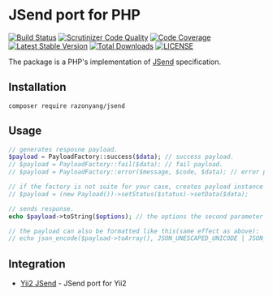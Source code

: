 JSend port for PHP
==================

[![Build Status](https://travis-ci.org/razonyang/php-jsend.svg?branch=master)](https://travis-ci.org/razonyang/php-jsend)
[![Scrutinizer Code Quality](https://scrutinizer-ci.com/g/razonyang/php-jsend/badges/quality-score.png?b=master)](https://scrutinizer-ci.com/g/razonyang/php-jsend/?branch=master)
[![Code Coverage](https://scrutinizer-ci.com/g/razonyang/php-jsend/badges/coverage.png?b=master)](https://scrutinizer-ci.com/g/razonyang/php-jsend/?branch=master)
[![Latest Stable Version](https://img.shields.io/packagist/v/razonyang/jsend.svg)](https://packagist.org/packages/razonyang/jsend)
[![Total Downloads](https://img.shields.io/packagist/dt/razonyang/jsend.svg)](https://packagist.org/packages/razonyang/jsend)
[![LICENSE](https://img.shields.io/github/license/razonyang/php-jsend)](LICENSE)

The package is a PHP's implementation of [JSend](https://github.com/omniti-labs/jsend) specification.

Installation
------------

```
composer require razonyang/jsend
```

Usage
-----

```php
// generates resposne payload.
$payload = PayloadFactory::success($data); // success payload.
// $payload = PayloadFactory::fail($data); // fail payload.
// $payload = PayloadFactory::error($message, $code, $data); // error payload, the code and data are optional.

// if the factory is not suite for your case, creates payload instance directly.
// $payload = (new Payload())->setStatus($status)->setData($data);

// sends response.
echo $payload->toString($options); // the options the second parameter of json_encode, default to JSON_UNESCAPED_UNICODE | JSON_UNESCAPED_SLASHES

// the payload can also be formatted like this(same effect as above):
// echo json_encode($payload->toArray(), JSON_UNESCAPED_UNICODE | JSON_UNESCAPED_SLASHES);
```

Integration
-----------

- [Yii2 JSend](https://github.com/razonyang/yii2-jsend) - JSend port for Yii2